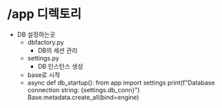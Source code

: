 # /app 디렉토리
+ DB 설정하는곳
  + dbfactory.py
    + DB의 세션 관리
  + settings.py
    + DB 인스턴스 생성
  + base로 시작
  + async def db_startup():
    from app import settings
    print(f"Database connection string: {settings.db_conn}")
    Base.metadata.create_all(bind=engine)